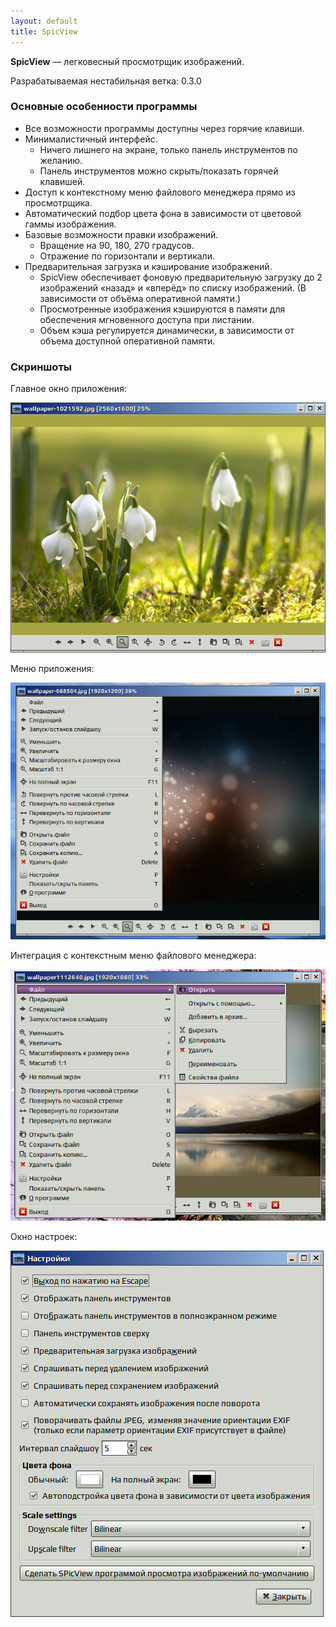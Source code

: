 ```yaml
---
layout: default
title: SpicView
---
```


**SpicView** — легковесный просмотрщик изображений.

Разрабатываемая нестабильная ветка: 0.3.0

### Основные особенности программы

* Все возможности программы доступны через горячие клавиши.
* Минималистичный интерфейс.
  * Ничего лишнего на экране, только панель инструментов по желанию.
  * Панель инструментов можно скрыть/показать горячей клавишей.
* Доступ к контекстному меню файлового менеджера прямо из просмотрщика.
* Автоматический подбор цвета фона в зависимости от цветовой гаммы изображения.
* Базовые возможности правки изображений.
  * Вращение на 90, 180, 270 градусов.
  * Отражение по горизонтали и вертикали.
* Предварительная загрузка и кэширование изображений.
  * SpicView обеспечивает фоновую предварительную загрузку до 2 изображений «назад» и «вперёд» по списку изображений. (В зависимости от объёма оперативной памяти.)
  * Просмотренные изображения кэшируются в памяти для обеспечения мгновенного доступа при листании.
  * Объем кэша регулируется динамически, в зависимости от объема доступной оперативной памяти.

### Скриншоты

Главное окно приложения:

<div>
    <a class='fancyBox' target="_blank" href="/spicview/screenshots-0.3.0/spicview-main-window-2.png">
        <img src="/spicview/screenshots-0.3.0/spicview-main-window-2.png" alt="spicview 0.3.0" />
    </a>
</div>

Меню приложения:

<div>
    <a class='fancyBox' target="_blank" href="/spicview/screenshots-0.3.0/spicview-menu.png">
        <img src="/spicview/screenshots-0.3.0/spicview-menu.png" alt="spicview 0.6.0" />
    </a>
</div>

Интеграция с контекстным меню файлового менеджера:

<div>
    <a class='fancyBox' target="_blank" href="/spicview/screenshots-0.3.0/spicview-file-menu.png">
        <img src="/spicview/screenshots-0.3.0/spicview-file-menu.png" alt="spicview 0.6.0" />
    </a>
</div>

Окно настроек:

<div>
    <a class='fancyBox' target="_blank" href="/spicview/screenshots-0.3.0/spicview-settings.png">
        <img src="/spicview/screenshots-0.3.0/spicview-settings.png" alt="spicview 0.6.0" />
    </a>
</div>


